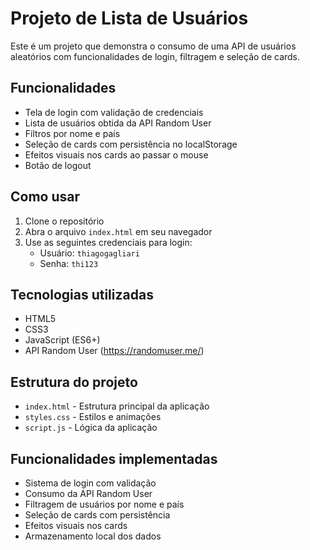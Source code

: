 # Projeto de Lista de Usuários

Este é um projeto que demonstra o consumo de uma API de usuários aleatórios com funcionalidades de login, filtragem e seleção de cards.

## Funcionalidades

- Tela de login com validação de credenciais
- Lista de usuários obtida da API Random User
- Filtros por nome e país
- Seleção de cards com persistência no localStorage
- Efeitos visuais nos cards ao passar o mouse
- Botão de logout

## Como usar

1. Clone o repositório
2. Abra o arquivo `index.html` em seu navegador
3. Use as seguintes credenciais para login:
   - Usuário: `thiagogagliari`
   - Senha: `thi123`

## Tecnologias utilizadas

- HTML5
- CSS3
- JavaScript (ES6+)
- API Random User (https://randomuser.me/)

## Estrutura do projeto

- `index.html` - Estrutura principal da aplicação
- `styles.css` - Estilos e animações
- `script.js` - Lógica da aplicação

## Funcionalidades implementadas

- Sistema de login com validação
- Consumo da API Random User
- Filtragem de usuários por nome e país
- Seleção de cards com persistência
- Efeitos visuais nos cards
- Armazenamento local dos dados
